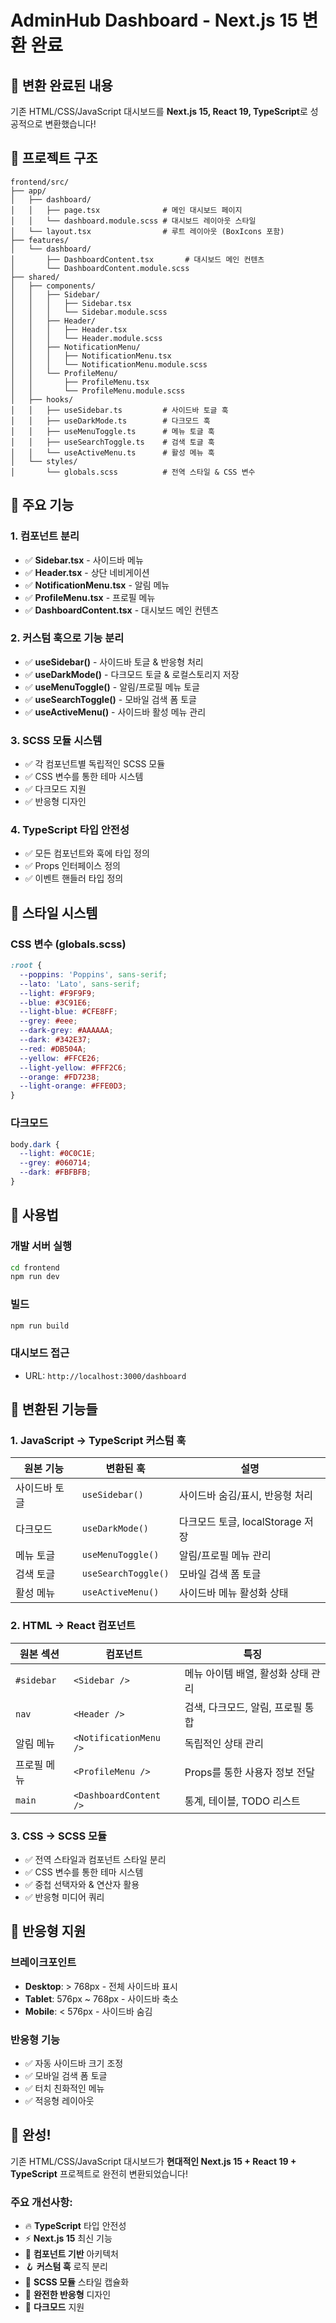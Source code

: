 # AdminHub Dashboard - Next.js 15 변환 완료

## 🎉 변환 완료된 내용

기존 HTML/CSS/JavaScript 대시보드를 **Next.js 15, React 19, TypeScript**로 성공적으로 변환했습니다!

## 📁 프로젝트 구조

```
frontend/src/
├── app/
│   ├── dashboard/
│   │   ├── page.tsx              # 메인 대시보드 페이지
│   │   └── dashboard.module.scss # 대시보드 레이아웃 스타일
│   └── layout.tsx                # 루트 레이아웃 (BoxIcons 포함)
├── features/
│   └── dashboard/
│       ├── DashboardContent.tsx       # 대시보드 메인 컨텐츠
│       └── DashboardContent.module.scss
├── shared/
│   ├── components/
│   │   ├── Sidebar/
│   │   │   ├── Sidebar.tsx
│   │   │   └── Sidebar.module.scss
│   │   ├── Header/
│   │   │   ├── Header.tsx
│   │   │   └── Header.module.scss
│   │   ├── NotificationMenu/
│   │   │   ├── NotificationMenu.tsx
│   │   │   └── NotificationMenu.module.scss
│   │   └── ProfileMenu/
│   │       ├── ProfileMenu.tsx
│   │       └── ProfileMenu.module.scss
│   ├── hooks/
│   │   ├── useSidebar.ts         # 사이드바 토글 훅
│   │   ├── useDarkMode.ts        # 다크모드 훅
│   │   ├── useMenuToggle.ts      # 메뉴 토글 훅
│   │   ├── useSearchToggle.ts    # 검색 토글 훅
│   │   └── useActiveMenu.ts      # 활성 메뉴 훅
│   └── styles/
│       └── globals.scss          # 전역 스타일 & CSS 변수
```

## 🚀 주요 기능

### 1. **컴포넌트 분리**
- ✅ **Sidebar.tsx** - 사이드바 메뉴
- ✅ **Header.tsx** - 상단 네비게이션
- ✅ **NotificationMenu.tsx** - 알림 메뉴
- ✅ **ProfileMenu.tsx** - 프로필 메뉴
- ✅ **DashboardContent.tsx** - 대시보드 메인 컨텐츠

### 2. **커스텀 훅으로 기능 분리**
- ✅ **useSidebar()** - 사이드바 토글 & 반응형 처리
- ✅ **useDarkMode()** - 다크모드 토글 & 로컬스토리지 저장
- ✅ **useMenuToggle()** - 알림/프로필 메뉴 토글
- ✅ **useSearchToggle()** - 모바일 검색 폼 토글
- ✅ **useActiveMenu()** - 사이드바 활성 메뉴 관리

### 3. **SCSS 모듈 시스템**
- ✅ 각 컴포넌트별 독립적인 SCSS 모듈
- ✅ CSS 변수를 통한 테마 시스템
- ✅ 다크모드 지원
- ✅ 반응형 디자인

### 4. **TypeScript 타입 안전성**
- ✅ 모든 컴포넌트와 훅에 타입 정의
- ✅ Props 인터페이스 정의
- ✅ 이벤트 핸들러 타입 정의

## 🎨 스타일 시스템

### CSS 변수 (globals.scss)
```scss
:root {
  --poppins: 'Poppins', sans-serif;
  --lato: 'Lato', sans-serif;
  --light: #F9F9F9;
  --blue: #3C91E6;
  --light-blue: #CFE8FF;
  --grey: #eee;
  --dark-grey: #AAAAAA;
  --dark: #342E37;
  --red: #DB504A;
  --yellow: #FFCE26;
  --light-yellow: #FFF2C6;
  --orange: #FD7238;
  --light-orange: #FFE0D3;
}
```

### 다크모드
```scss
body.dark {
  --light: #0C0C1E;
  --grey: #060714;
  --dark: #FBFBFB;
}
```

## 🔧 사용법

### 개발 서버 실행
```bash
cd frontend
npm run dev
```

### 빌드
```bash
npm run build
```

### 대시보드 접근
- URL: `http://localhost:3000/dashboard`

## 🎯 변환된 기능들

### 1. JavaScript → TypeScript 커스텀 훅
| 원본 기능 | 변환된 훅 | 설명 |
|----------|----------|------|
| 사이드바 토글 | `useSidebar()` | 사이드바 숨김/표시, 반응형 처리 |
| 다크모드 | `useDarkMode()` | 다크모드 토글, localStorage 저장 |
| 메뉴 토글 | `useMenuToggle()` | 알림/프로필 메뉴 관리 |
| 검색 토글 | `useSearchToggle()` | 모바일 검색 폼 토글 |
| 활성 메뉴 | `useActiveMenu()` | 사이드바 메뉴 활성화 상태 |

### 2. HTML → React 컴포넌트
| 원본 섹션 | 컴포넌트 | 특징 |
|----------|----------|------|
| `#sidebar` | `<Sidebar />` | 메뉴 아이템 배열, 활성화 상태 관리 |
| `nav` | `<Header />` | 검색, 다크모드, 알림, 프로필 통합 |
| 알림 메뉴 | `<NotificationMenu />` | 독립적인 상태 관리 |
| 프로필 메뉴 | `<ProfileMenu />` | Props를 통한 사용자 정보 전달 |
| `main` | `<DashboardContent />` | 통계, 테이블, TODO 리스트 |

### 3. CSS → SCSS 모듈
- ✅ 전역 스타일과 컴포넌트 스타일 분리
- ✅ CSS 변수를 통한 테마 시스템
- ✅ 중첩 선택자와 & 연산자 활용
- ✅ 반응형 미디어 쿼리

## 📱 반응형 지원

### 브레이크포인트
- **Desktop**: > 768px - 전체 사이드바 표시
- **Tablet**: 576px ~ 768px - 사이드바 축소
- **Mobile**: < 576px - 사이드바 숨김

### 반응형 기능
- ✅ 자동 사이드바 크기 조정
- ✅ 모바일 검색 폼 토글
- ✅ 터치 친화적인 메뉴
- ✅ 적응형 레이아웃

## 🎉 완성!

기존 HTML/CSS/JavaScript 대시보드가 **현대적인 Next.js 15 + React 19 + TypeScript** 프로젝트로 완전히 변환되었습니다!

### 주요 개선사항:
- 🔥 **TypeScript** 타입 안전성
- ⚡ **Next.js 15** 최신 기능
- 🎯 **컴포넌트 기반** 아키텍처
- 🪝 **커스텀 훅** 로직 분리
- 🎨 **SCSS 모듈** 스타일 캡슐화
- 📱 **완전한 반응형** 디자인
- 🌙 **다크모드** 지원 
